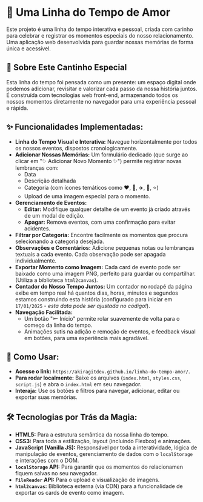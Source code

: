 # 💖 Uma Linha do Tempo de Amor

Este projeto é uma linha do tempo interativa e pessoal, criada com carinho para celebrar e registrar os momentos especiais do nosso relacionamento. Uma aplicação web desenvolvida para guardar nossas memórias de forma única e acessível.

## 🌟 Sobre Este Cantinho Especial

Esta linha do tempo foi pensada como um presente: um espaço digital onde podemos adicionar, revisitar e valorizar cada passo da nossa história juntos. É construída com tecnologias web front-end, armazenando todos os nossos momentos diretamente no navegador para uma experiência pessoal e rápida.

## ✨ Funcionalidades Implementadas:

* **Linha do Tempo Visual e Interativa:** Navegue horizontalmente por todos os nossos eventos, dispostos cronologicamente.
* **Adicionar Nossas Memórias:** Um formulário dedicado (que surge ao clicar em "✨ Adicionar Novo Momento ✨") permite registrar novas lembranças com:
    * Data
    * Descrição detalhada
    * Categoria (com ícones temáticos como ❤️, 🎂, ✈️, 🎉, ⭐)
    * Upload de uma imagem especial para o momento.
* **Gerenciamento de Eventos:**
    * **Editar:** Modifique qualquer detalhe de um evento já criado através de um modal de edição.
    * **Apagar:** Remova eventos, com uma confirmação para evitar acidentes.
* **Filtrar por Categoria:** Encontre facilmente os momentos que procura selecionando a categoria desejada.
* **Observações e Comentários:** Adicione pequenas notas ou lembranças textuais a cada evento. Cada observação pode ser apagada individualmente.
* **Exportar Momento como Imagem:** Cada card de evento pode ser baixado como uma imagem PNG, perfeito para guardar ou compartilhar. (Utiliza a biblioteca `html2canvas`).
* **Contador do Nosso Tempo Juntos:** Um contador no rodapé da página exibe em tempo real há quantos dias, horas, minutos e segundos estamos construindo esta história (configurado para iniciar em `17/01/2025` - *esta data pode ser ajustada no código!*).
* **Navegação Facilitada:**
    * Um botão "⇤ Início" permite rolar suavemente de volta para o começo da linha do tempo.
    * Animações sutis na adição e remoção de eventos, e feedback visual em botões, para uma experiência mais agradável.

## 🚀 Como Usar:

* **Acesse o link:** `https://akiragitdev.github.io/linha-do-tempo-amor/`.
* **Para rodar localmente:** Baixe os arquivos (`index.html`, `styles.css`, `script.js`) e abra o `index.html` em seu navegador.
* **Interaja:** Use os botões e filtros para navegar, adicionar, editar ou exportar suas memórias.

## 🛠️ Tecnologias por Trás da Magia:

* **HTML5:** Para a estrutura semântica da nossa linha do tempo.
* **CSS3:** Para toda a estilização, layout (incluindo Flexbox) e animações.
* **JavaScript (Vanilla JS):** Responsável por toda a interatividade, lógica de manipulação de eventos, gerenciamento de dados com o `localStorage` e interações com o DOM.
* **`localStorage` API:** Para garantir que os momentos do relacionamen fiquem salvas no seu navegador.
* **`FileReader` API:** Para o upload e visualização de imagens.
* **`html2canvas`:** Biblioteca externa (via CDN) para a funcionalidade de exportar os cards de evento como imagem.
